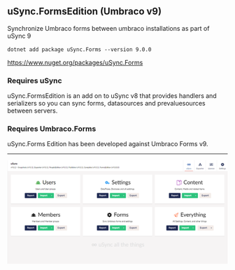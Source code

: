 ## uSync.FormsEdition (Umbraco v9)

Synchronize Umbraco forms between umbraco installations as part of uSync 9

```
dotnet add package uSync.Forms --version 9.0.0
```
https://www.nuget.org/packages/uSync.Forms


### Requires uSync
uSync.FormsEdition is an add on to uSync v8 that provides handlers and serializers 
so you can sync forms, datasources and prevaluesources between servers. 

### Requires Umbraco.Forms
uSync.Forms Edition has been developed against Umbraco Forms v9.


---

![uSync.Forms](./screenshots/usync-dashboard.png)
